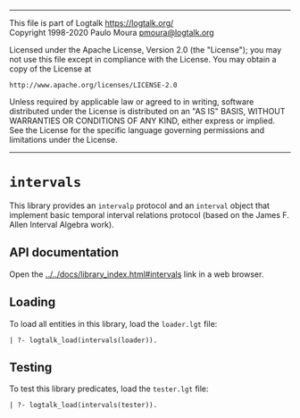 ________________________________________________________________________

This file is part of Logtalk <https://logtalk.org/>  
Copyright 1998-2020 Paulo Moura <pmoura@logtalk.org>

Licensed under the Apache License, Version 2.0 (the "License");
you may not use this file except in compliance with the License.
You may obtain a copy of the License at

    http://www.apache.org/licenses/LICENSE-2.0

Unless required by applicable law or agreed to in writing, software
distributed under the License is distributed on an "AS IS" BASIS,
WITHOUT WARRANTIES OR CONDITIONS OF ANY KIND, either express or implied.
See the License for the specific language governing permissions and
limitations under the License.
________________________________________________________________________


`intervals`
===========

This library provides an `intervalp` protocol and an `interval` object that
implement basic temporal interval relations protocol (based on the James F.
Allen Interval Algebra work).


API documentation
-----------------

Open the [../../docs/library_index.html#intervals](../../docs/library_index.html#intervals)
link in a web browser.


Loading
-------

To load all entities in this library, load the `loader.lgt` file:

	| ?- logtalk_load(intervals(loader)).


Testing
-------

To test this library predicates, load the `tester.lgt` file:

	| ?- logtalk_load(intervals(tester)).
